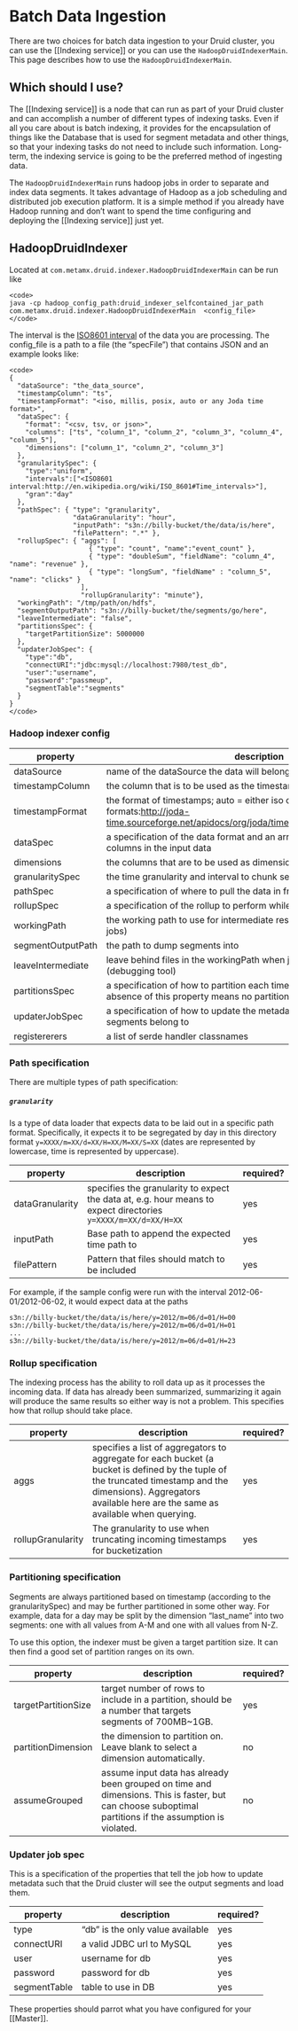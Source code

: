 Batch Data Ingestion
====================

There are two choices for batch data ingestion to your Druid cluster, you can use the [[Indexing service]] or you can use the `HadoopDruidIndexerMain`. This page describes how to use the `HadoopDruidIndexerMain`.

Which should I use?
-------------------

The [[Indexing service]] is a node that can run as part of your Druid cluster and can accomplish a number of different types of indexing tasks. Even if all you care about is batch indexing, it provides for the encapsulation of things like the Database that is used for segment metadata and other things, so that your indexing tasks do not need to include such information. Long-term, the indexing service is going to be the preferred method of ingesting data.

The `HadoopDruidIndexerMain` runs hadoop jobs in order to separate and index data segments. It takes advantage of Hadoop as a job scheduling and distributed job execution platform. It is a simple method if you already have Hadoop running and don’t want to spend the time configuring and deploying the [[Indexing service]] just yet.

HadoopDruidIndexer
------------------

Located at `com.metamx.druid.indexer.HadoopDruidIndexerMain` can be run like

    <code>
    java -cp hadoop_config_path:druid_indexer_selfcontained_jar_path com.metamx.druid.indexer.HadoopDruidIndexerMain  <config_file>
    </code>

The interval is the [ISO8601 interval](http://en.wikipedia.org/wiki/ISO_8601#Time_intervals) of the data you are processing. The config\_file is a path to a file (the “specFile”) that contains JSON and an example looks like:

    <code>
    {
      "dataSource": "the_data_source",
      "timestampColumn": "ts",
      "timestampFormat": "<iso, millis, posix, auto or any Joda time format>",
      "dataSpec": {
        "format": "<csv, tsv, or json>",
        "columns": ["ts", "column_1", "column_2", "column_3", "column_4", "column_5"],
        "dimensions": ["column_1", "column_2", "column_3"]
      },
      "granularitySpec": {
        "type":"uniform",
        "intervals":["<ISO8601 interval:http://en.wikipedia.org/wiki/ISO_8601#Time_intervals>"],
        "gran":"day"
      },
      "pathSpec": { "type": "granularity",
                    "dataGranularity": "hour",
                    "inputPath": "s3n://billy-bucket/the/data/is/here",
                    "filePattern": ".*" },
      "rollupSpec": { "aggs": [
                        { "type": "count", "name":"event_count" },
                        { "type": "doubleSum", "fieldName": "column_4", "name": "revenue" },
                        { "type": "longSum", "fieldName" : "column_5", "name": "clicks" }
                      ],
                      "rollupGranularity": "minute"},
      "workingPath": "/tmp/path/on/hdfs",
      "segmentOutputPath": "s3n://billy-bucket/the/segments/go/here",
      "leaveIntermediate": "false",
      "partitionsSpec": {
        "targetPartitionSize": 5000000
      },
      "updaterJobSpec": {
        "type":"db",
        "connectURI":"jdbc:mysql://localhost:7980/test_db",
        "user":"username",
        "password":"passmeup",
        "segmentTable":"segments"
      }
    }
    </code>

### Hadoop indexer config

|property|description|required?|
|--------|-----------|---------|
|dataSource|name of the dataSource the data will belong to|yes|
|timestampColumn|the column that is to be used as the timestamp column|yes|
|timestampFormat|the format of timestamps; auto = either iso or millis, Joda time formats:http://joda-time.sourceforge.net/apidocs/org/joda/time/format/DateTimeFormat.html|yes|
|dataSpec|a specification of the data format and an array that names all of the columns in the input data|yes|
|dimensions|the columns that are to be used as dimensions|yes|
|granularitySpec|the time granularity and interval to chunk segments up into|yes|
|pathSpec|a specification of where to pull the data in from|yes|
|rollupSpec|a specification of the rollup to perform while processing the data|yes|
|workingPath|the working path to use for intermediate results (results between Hadoop jobs)|yes|
|segmentOutputPath|the path to dump segments into|yes|
|leaveIntermediate|leave behind files in the workingPath when job completes or fails (debugging tool)|no|
|partitionsSpec|a specification of how to partition each time bucket into segments, absence of this property means no partitioning will occur|no|
|updaterJobSpec|a specification of how to update the metadata for the druid cluster these segments belong to|yes|
|registererers|a list of serde handler classnames|no|

### Path specification

There are multiple types of path specification:

##### `granularity`

Is a type of data loader that expects data to be laid out in a specific path format. Specifically, it expects it to be segregated by day in this directory format `y=XXXX/m=XX/d=XX/H=XX/M=XX/S=XX` (dates are represented by lowercase, time is represented by uppercase).

|property|description|required?|
|--------|-----------|---------|
|dataGranularity|specifies the granularity to expect the data at, e.g. hour means to expect directories `y=XXXX/m=XX/d=XX/H=XX`|yes|
|inputPath|Base path to append the expected time path to|yes|
|filePattern|Pattern that files should match to be included|yes|

For example, if the sample config were run with the interval 2012-06-01/2012-06-02, it would expect data at the paths

    s3n://billy-bucket/the/data/is/here/y=2012/m=06/d=01/H=00
    s3n://billy-bucket/the/data/is/here/y=2012/m=06/d=01/H=01
    ...
    s3n://billy-bucket/the/data/is/here/y=2012/m=06/d=01/H=23

### Rollup specification

The indexing process has the ability to roll data up as it processes the incoming data. If data has already been summarized, summarizing it again will produce the same results so either way is not a problem. This specifies how that rollup should take place.

|property|description|required?|
|--------|-----------|---------|
|aggs|specifies a list of aggregators to aggregate for each bucket (a bucket is defined by the tuple of the truncated timestamp and the dimensions). Aggregators available here are the same as available when querying.|yes|
|rollupGranularity|The granularity to use when truncating incoming timestamps for bucketization|yes|

### Partitioning specification

Segments are always partitioned based on timestamp (according to the granularitySpec) and may be further partitioned in some other way. For example, data for a day may be split by the dimension “last\_name” into two segments: one with all values from A-M and one with all values from N-Z.

To use this option, the indexer must be given a target partition size. It can then find a good set of partition ranges on its own.

|property|description|required?|
|--------|-----------|---------|
|targetPartitionSize|target number of rows to include in a partition, should be a number that targets segments of 700MB\~1GB.|yes|
|partitionDimension|the dimension to partition on. Leave blank to select a dimension automatically.|no|
|assumeGrouped|assume input data has already been grouped on time and dimensions. This is faster, but can choose suboptimal partitions if the assumption is violated.|no|

### Updater job spec

This is a specification of the properties that tell the job how to update metadata such that the Druid cluster will see the output segments and load them.

|property|description|required?|
|--------|-----------|---------|
|type|“db” is the only value available|yes|
|connectURI|a valid JDBC url to MySQL|yes|
|user|username for db|yes|
|password|password for db|yes|
|segmentTable|table to use in DB|yes|

These properties should parrot what you have configured for your [[Master]].
